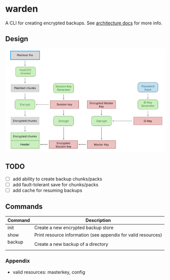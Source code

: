 # warden

A CLI for creating encrypted backups. See [architecture docs](/docs/architecture.md) for more info.

## Design

![Crypto Workflow](docs/img/crypto-workflow.png)

## TODO

- [ ] add ability to create backup chunks/packs
- [ ] add fault-tolerant save for chunks/packs
- [ ] add cache for resuming backups

## Commands

| Command      | Description                                                   |
| ------------ | ------------------------------------------------------------- |
| init         | Create a new encrypted backup store                           |
| show         | Print resource information (see appendix for valid resources) |
| backup <dir> | Create a new backup of a directory                            |

### Appendix

- valid resources: masterkey, config
